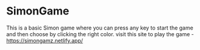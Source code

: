 # SimonGame
This is a basic Simon game where you can press any key to start the game and then choose by clicking the right color.
visit this site to play the game - https://simongamz.netlify.app/
